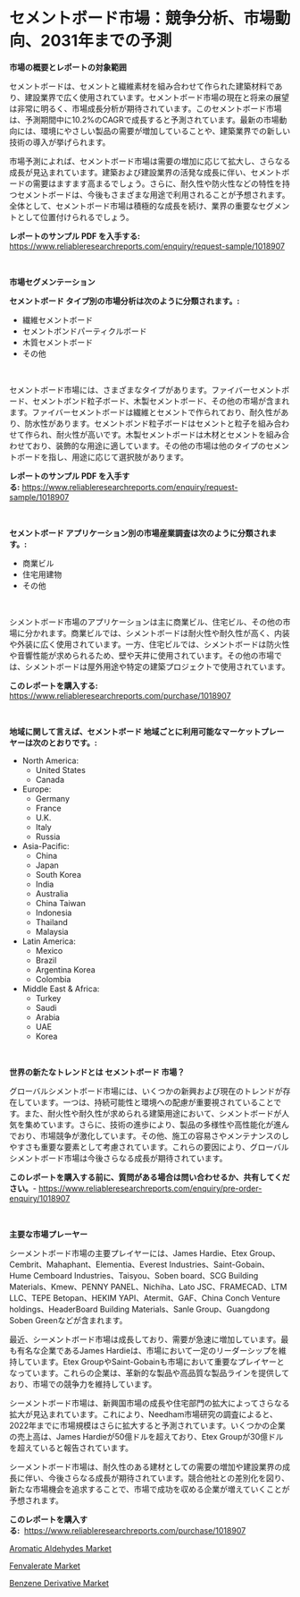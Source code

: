<p><h1>セメントボード市場：競争分析、市場動向、2031年までの予測</h1></p><p><strong>市場の概要とレポートの対象範囲</strong></p>
<p><p>セメントボードは、セメントと繊維素材を組み合わせて作られた建築材料であり、建設業界で広く使用されています。セメントボード市場の現在と将来の展望は非常に明るく、市場成長分析が期待されています。このセメントボード市場は、予測期間中に10.2%のCAGRで成長すると予測されています。最新の市場動向には、環境にやさしい製品の需要が増加していることや、建築業界での新しい技術の導入が挙げられます。</p><p>市場予測によれば、セメントボード市場は需要の増加に応じて拡大し、さらなる成長が見込まれています。建築および建設業界の活発な成長に伴い、セメントボードの需要はますます高まるでしょう。さらに、耐久性や防火性などの特性を持つセメントボードは、今後もさまざまな用途で利用されることが予想されます。全体として、セメントボード市場は積極的な成長を続け、業界の重要なセグメントとして位置付けられるでしょう。</p></p>
<p><strong>レポートのサンプル PDF を入手する:</strong> <a href="https://www.reliableresearchreports.com/enquiry/request-sample/1018907">https://www.reliableresearchreports.com/enquiry/request-sample/1018907</a></p>
<p>&nbsp;</p>
<p><strong>市場セグメンテーション</strong></p>
<p><strong>セメントボード タイプ別の市場分析は次のように分類されます。:</strong></p>
<p><ul><li>繊維セメントボード</li><li>セメントボンドパーティクルボード</li><li>木質セメントボード</li><li>その他</li></ul></p>
<p>&nbsp;</p>
<p><p>セメントボード市場には、さまざまなタイプがあります。ファイバーセメントボード、セメントボンド粒子ボード、木製セメントボード、その他の市場が含まれます。ファイバーセメントボードは繊維とセメントで作られており、耐久性があり、防水性があります。セメントボンド粒子ボードはセメントと粒子を組み合わせて作られ、耐火性が高いです。木製セメントボードは木材とセメントを組み合わせており、装飾的な用途に適しています。その他の市場は他のタイプのセメントボードを指し、用途に応じて選択肢があります。</p></p>
<p><strong>レポートのサンプル PDF を入手する:</strong>&nbsp;<a href="https://www.reliableresearchreports.com/enquiry/request-sample/1018907">https://www.reliableresearchreports.com/enquiry/request-sample/1018907</a></p>
<p>&nbsp;</p>
<p><strong> セメントボード アプリケーション別の市場産業調査は次のように分類されます。:</strong></p>
<p><ul><li>商業ビル</li><li>住宅用建物</li><li>その他</li></ul></p>
<p>&nbsp;</p>
<p><p>シメントボード市場のアプリケーションは主に商業ビル、住宅ビル、その他の市場に分かれます。商業ビルでは、シメントボードは耐火性や耐久性が高く、内装や外装に広く使用されています。一方、住宅ビルでは、シメントボードは防火性や音響性能が求められるため、壁や天井に使用されています。その他の市場では、シメントボードは屋外用途や特定の建築プロジェクトで使用されています。</p></p>
<p><strong>このレポートを購入する:</strong>&nbsp; <a href="https://www.reliableresearchreports.com/purchase/1018907">https://www.reliableresearchreports.com/purchase/1018907</a></p>
<p>&nbsp;</p>
<p><strong>地域に関して言えば、セメントボード 地域ごとに利用可能なマーケットプレーヤーは次のとおりです。:</strong></p>
<p><ul>
    <li>
        North America:
        <ul>
            <li>United States</li>
            <li>Canada</li>
        </ul>
    </li>
    <li>
        Europe:
        <ul>
            <li>Germany</li>
            <li>France</li>
            <li>U.K.</li>
            <li>Italy</li>
            <li>Russia</li>
        </ul>
    </li>
    <li>
        Asia-Pacific:
        <ul>
            <li>China</li>
            <li>Japan</li>
            <li>South Korea</li>
            <li>India</li>
            <li>Australia</li>
            <li>China Taiwan</li>
            <li>Indonesia</li>
            <li>Thailand</li>
            <li>Malaysia</li>
        </ul>
    </li>
    <li>
        Latin America:
        <ul>
            <li>Mexico</li>
            <li>Brazil</li>
            <li>Argentina Korea</li>
            <li>Colombia</li>
        </ul>
    </li>
    <li>
        Middle East & Africa:
        <ul>
            <li>Turkey</li>
            <li>Saudi</li>
            <li>Arabia</li>
            <li>UAE</li>
            <li>Korea</li>
        </ul>
    </li>
    </ul></p>
<p>&nbsp;</p>
<p><strong>世界の新たなトレンドとは セメントボード 市場？</strong></p>
<p><p>グローバルシメントボード市場には、いくつかの新興および現在のトレンドが存在しています。一つは、持続可能性と環境への配慮が重要視されていることです。また、耐火性や耐久性が求められる建築用途において、シメントボードが人気を集めています。さらに、技術の進歩により、製品の多様性や高性能化が進んでおり、市場競争が激化しています。その他、施工の容易さやメンテナンスのしやすさも重要な要素として考慮されています。これらの要因により、グローバルシメントボード市場は今後さらなる成長が期待されています。</p></p>
<p><strong>このレポートを購入する前に、質問がある場合は問い合わせるか、共有してください。</strong>- <a href="https://www.reliableresearchreports.com/enquiry/pre-order-enquiry/1018907">https://www.reliableresearchreports.com/enquiry/pre-order-enquiry/1018907</a></p>
<p>&nbsp;</p>
<p><strong>主要な市場プレーヤー</strong></p>
<p><p>シーメントボード市場の主要プレイヤーには、James Hardie、Etex Group、Cembrit、Mahaphant、Elementia、Everest Industries、Saint-Gobain、Hume Cemboard Industries、Taisyou、Soben board、SCG Building Materials、Kmew、PENNY PANEL、Nichiha、Lato JSC、FRAMECAD、LTM LLC、TEPE Betopan、HEKIM YAPI、Atermit、GAF、China Conch Venture holdings、HeaderBoard Building Materials、Sanle Group、Guangdong Soben Greenなどが含まれます。</p><p>最近、シーメントボード市場は成長しており、需要が急速に増加しています。最も有名な企業であるJames Hardieは、市場において一定のリーダーシップを維持しています。Etex GroupやSaint-Gobainも市場において重要なプレイヤーとなっています。これらの企業は、革新的な製品や高品質な製品ラインを提供しており、市場での競争力を維持しています。</p><p>シーメントボード市場は、新興国市場の成長や住宅部門の拡大によってさらなる拡大が見込まれています。これにより、Needham市場研究の調査によると、2022年までに市場規模はさらに拡大すると予測されています。いくつかの企業の売上高は、James Hardieが50億ドルを超えており、Etex Groupが30億ドルを超えていると報告されています。</p><p>シーメントボード市場は、耐久性のある建材としての需要の増加や建設業界の成長に伴い、今後さらなる成長が期待されています。競合他社との差別化を図り、新たな市場機会を追求することで、市場で成功を収める企業が増えていくことが予想されます。</p></p>
<p><strong>このレポートを購入する:</strong>&nbsp;&nbsp;<a href="https://www.reliableresearchreports.com/purchase/1018907">https://www.reliableresearchreports.com/purchase/1018907</a></p>
<p><p><a href="https://github.com/beatblasta/Market-Research-Report-List-2/blob/main/aromatic-aldehydes-market.md">Aromatic Aldehydes Market</a></p><p><a href="https://github.com/angelajermaine/Market-Research-Report-List-2/blob/main/fenvalerate-market.md">Fenvalerate Market</a></p><p><a href="https://github.com/shotows/Market-Research-Report-List-1/blob/main/benzene-derivative-market.md">Benzene Derivative Market</a></p></p>